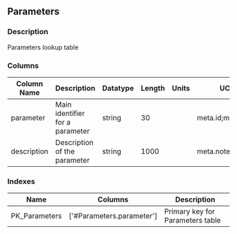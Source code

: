 ## Parameters
### Description
Parameters lookup table
### Columns
| Column Name | Description | Datatype | Length | Units  | UCD | Nullable |
| --- | --- | --- | --- | --- | --- | --- |
| parameter | Main identifier for a parameter | string | 30 |  | meta.id;meta.main | False |
| description | Description of the parameter | string | 1000 |  | meta.note | True |

### Indexes
| Name | Columns | Description |
| --- | --- | --- |
| PK_Parameters | ['#Parameters.parameter'] | Primary key for Parameters table |

